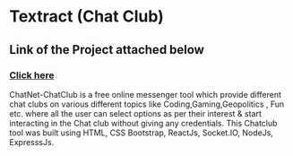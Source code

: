# Textract (Chat Club)

## Link of the Project attached below
### <a  href="https://chatnet-chatclub.netlify.app/">Click here</a>

ChatNet-ChatClub is a free online messenger tool which provide different chat clubs on various different topics like Coding,Gaming,Geopolitics , Fun etc. where all the user can select options as per their interest & start interacting in the Chat club without giving any  credentials. This Chatclub tool was built using HTML, CSS Bootstrap, ReactJs, Socket.IO,  NodeJs, ExpresssJs.
